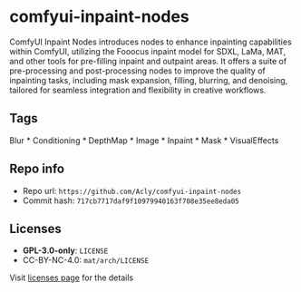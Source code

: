 # comfyui-inpaint-nodes
ComfyUI Inpaint Nodes introduces nodes to enhance inpainting capabilities within ComfyUI, utilizing the Fooocus inpaint model for SDXL, LaMa, MAT, and other tools for pre-filling inpaint and outpaint areas. It offers a suite of pre-processing and post-processing nodes to improve the quality of inpainting tasks, including mask expansion, filling, blurring, and denoising, tailored for seamless integration and flexibility in creative workflows.

## Tags
Blur * Conditioning * DepthMap * Image * Inpaint * Mask * VisualEffects

## Repo info
- Repo url: `https://github.com/Acly/comfyui-inpaint-nodes`
- Commit hash: `717cb7717daf9f10979940163f708e35ee8eda05`

## Licenses
- **GPL-3.0-only**: `LICENSE`
- CC-BY-NC-4.0: `mat/arch/LICENSE`

Visit [licenses page](licenses.md) for the details
